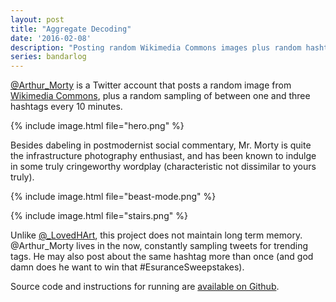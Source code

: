 ```yaml
---
layout: post
title: "Aggregate Decoding"
date: '2016-02-08'
description: "Posting random Wikimedia Commons images plus random hashtags to Twitter."
series: bandarlog
---
```

[@Arthur_Morty][Arthur_Morty] is a Twitter account that posts a random image from [Wikimedia Commons][commons], plus a random sampling of between one and three hashtags every 10 minutes.

{% include image.html file="hero.png" %}

Besides dabeling in postmodernist social commentary, Mr. Morty is quite the infrastructure photography enthusiast, and has been known to indulge in some truly cringeworthy wordplay (characteristic not dissimilar to yours truly).

{% include image.html file="beast-mode.png" %}

{% include image.html file="stairs.png" %}

Unlike [@_LovedHArt][_LovedHArt], this project does not maintain long term memory. @Arthur_Morty lives in the now, constantly sampling tweets for trending tags. He may also post about the same hashtag more than once (and god damn does he want to win that #EsuranceSweepstakes).

Source code and instructions for running are [available on Github][src].

[src]: https://github.com/mattbierner/aggregate-decoding
[Arthur_Morty]: https://twitter.com/Arthur_Morty
[commons]: https://commons.wikimedia.org/wiki/Main_Page
[_LovedHArt]: /i-u2764-everything/
